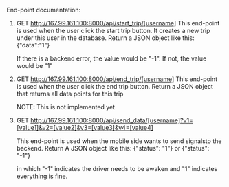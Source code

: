 End-point documentation:
1. GET http://167.99.161.100:8000/api/start_trip/[username]
   This end-point is used when the user click the start trip button. It creates a new trip under this user in the database.
   Return a JSON object like this:
   {"data":"1"}

   If there is a backend error, the value would be "-1". If not, the value would be "1"

2. GET http://167.99.161.100:8000/api/end_trip/[username]
   This end-point is used when the user click the end trip button.
   Return a JSON object that returns all data points for this trip

   NOTE: This is not implemented yet

3. GET http://167.99.161.100:8000/api/send_data/[username]?v1=[value1]&v2=[value2]&v3=[value3]&v4=[value4]

   This end-point is used when the mobile side wants to send signalsto the backend.
   Return A JSON object like this:
   {"status": "1"} or {"status": "-1"}

    in which "-1" indicates the driver needs to be awaken and "1" indicates everything is fine.
   
